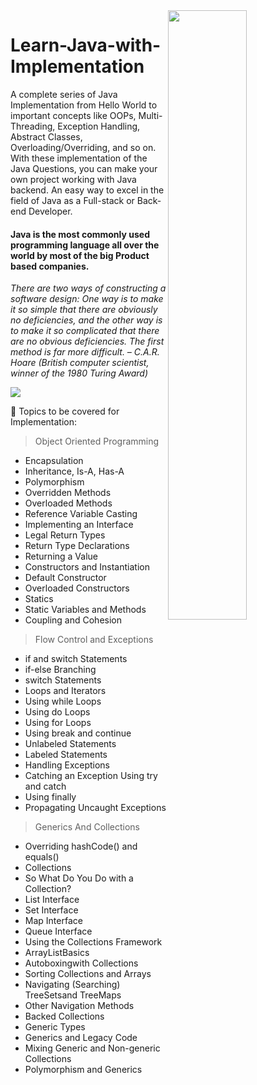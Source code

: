 <img src="https://thumbs.gfycat.com/HeavyLiquidAnnelid-small.gif" width="50%" align="right">

# Learn-Java-with-Implementation
A complete series of Java Implementation from Hello World to important concepts like OOPs, Multi-Threading, Exception Handling,  Abstract Classes, Overloading/Overriding, and so on. With these implementation of the Java Questions, you can make your own project working with Java backend. 
An easy way to excel in the field of Java as a Full-stack or Back-end Developer. 


#### Java is the most commonly used programming language all over the world by most of the big Product based companies.
_There are two ways of constructing a software design: One way is to make it so simple that there are obviously no deficiencies, and the other way is to make it so complicated that there are no obvious deficiencies. The first method is far more difficult. – C.A.R. Hoare (British computer scientist, winner of the 1980 Turing Award)_


<img src="https://hellboundbloggers.com/wp-content/uploads/2019/07/Major-Comparies-That-Use-Java-1024x279.jpg" align="center" />

📌 Topics to be covered for Implementation:

> Object Oriented Programming
- Encapsulation
- Inheritance, Is-A, Has-A
- Polymorphism
- Overridden Methods
- Overloaded Methods
- Reference Variable Casting
- Implementing an Interface
- Legal Return Types
- Return Type Declarations
- Returning a Value
- Constructors and Instantiation
- Default Constructor
- Overloaded Constructors
- Statics
- Static Variables and Methods
- Coupling and Cohesion

> Flow Control and Exceptions
- if and switch Statements
- if-else Branching
- switch Statements
- Loops and Iterators
- Using while Loops
- Using do Loops
- Using for Loops
- Using break and continue
- Unlabeled Statements
- Labeled Statements
- Handling Exceptions
- Catching an Exception Using try and catch
- Using finally
- Propagating Uncaught Exceptions

> Generics And Collections
- Overriding hashCode() and equals()
- Collections
- So What Do You Do with a Collection?
- List Interface
- Set Interface
- Map Interface
- Queue Interface
- Using the Collections Framework
- ArrayListBasics
- Autoboxingwith Collections
- Sorting Collections and Arrays
- Navigating (Searching) TreeSetsand TreeMaps
- Other Navigation Methods
- Backed Collections
- Generic Types
- Generics and Legacy Code
- Mixing Generic and Non-generic Collections
- Polymorphism and Generics
